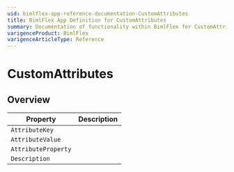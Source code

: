 ```yaml
---
uid: bimlflex-app-reference-documentation-CustomAttributes
title: BimlFlex App Definition for CustomAttributes
summary: Documentation of functionality within BimlFlex for CustomAttributes
varigenceProduct: BimlFlex
varigenceArticleType: Reference
---
```


# CustomAttributes



## Overview
  
| Property | Description |
| --------- | ----------- |
|`AttributeKey` | |
|`AttributeValue` | |
|`AttributeProperty` | |
|`Description` | |
